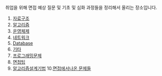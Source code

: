 취업을 위해 면접 예상 질문 및 기초 및 심화 과정들을 정리해서 올리는 장소입니다.


1. [자료구조](https://github.com/k220j/computerJob/wiki/%EC%9E%90%EB%A3%8C%EA%B5%AC%EC%A1%B0)
2. [알고리즘](.//k220j)
3. [운영체제](http://naver.com)
4. [네트워크](http://naver.com)
5. [Database](http://naver.com)
6. [기타](http://naver.com)
7. [프로그래밍문제](http://naver.com)
8. [면접팁](http://naver.com)
9. [알고리즘설계기법](http://naver.com)
10.[면접에서나온 문제들](http://naver.com)                                



 

